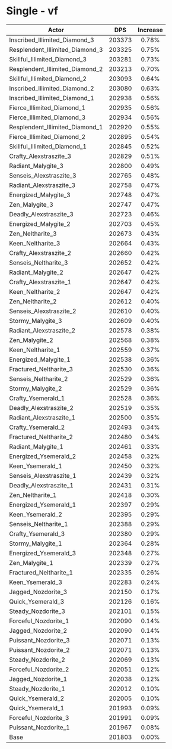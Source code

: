 # Single - vf
| Actor | DPS | Increase |
|---|:---:|:---:|
|Inscribed_Illimited_Diamond_3|203373|0.78%|
|Resplendent_Illimited_Diamond_3|203325|0.75%|
|Skillful_Illimited_Diamond_3|203281|0.73%|
|Resplendent_Illimited_Diamond_2|203213|0.70%|
|Skillful_Illimited_Diamond_2|203093|0.64%|
|Inscribed_Illimited_Diamond_2|203080|0.63%|
|Inscribed_Illimited_Diamond_1|202938|0.56%|
|Fierce_Illimited_Diamond_1|202935|0.56%|
|Fierce_Illimited_Diamond_3|202934|0.56%|
|Resplendent_Illimited_Diamond_1|202920|0.55%|
|Fierce_Illimited_Diamond_2|202895|0.54%|
|Skillful_Illimited_Diamond_1|202845|0.52%|
|Crafty_Alexstraszite_3|202829|0.51%|
|Radiant_Malygite_3|202800|0.49%|
|Senseis_Alexstraszite_3|202765|0.48%|
|Radiant_Alexstraszite_3|202758|0.47%|
|Energized_Malygite_3|202748|0.47%|
|Zen_Malygite_3|202747|0.47%|
|Deadly_Alexstraszite_3|202723|0.46%|
|Energized_Malygite_2|202703|0.45%|
|Zen_Neltharite_3|202673|0.43%|
|Keen_Neltharite_3|202664|0.43%|
|Crafty_Alexstraszite_2|202660|0.42%|
|Senseis_Neltharite_3|202652|0.42%|
|Radiant_Malygite_2|202647|0.42%|
|Crafty_Alexstraszite_1|202647|0.42%|
|Keen_Neltharite_2|202647|0.42%|
|Zen_Neltharite_2|202612|0.40%|
|Senseis_Alexstraszite_2|202610|0.40%|
|Stormy_Malygite_3|202609|0.40%|
|Radiant_Alexstraszite_2|202578|0.38%|
|Zen_Malygite_2|202568|0.38%|
|Keen_Neltharite_1|202559|0.37%|
|Energized_Malygite_1|202538|0.36%|
|Fractured_Neltharite_3|202530|0.36%|
|Senseis_Neltharite_2|202529|0.36%|
|Stormy_Malygite_2|202529|0.36%|
|Crafty_Ysemerald_1|202528|0.36%|
|Deadly_Alexstraszite_2|202519|0.35%|
|Radiant_Alexstraszite_1|202500|0.35%|
|Crafty_Ysemerald_2|202493|0.34%|
|Fractured_Neltharite_2|202480|0.34%|
|Radiant_Malygite_1|202461|0.33%|
|Energized_Ysemerald_2|202458|0.32%|
|Keen_Ysemerald_1|202450|0.32%|
|Senseis_Alexstraszite_1|202439|0.32%|
|Deadly_Alexstraszite_1|202431|0.31%|
|Zen_Neltharite_1|202418|0.30%|
|Energized_Ysemerald_1|202397|0.29%|
|Keen_Ysemerald_2|202395|0.29%|
|Senseis_Neltharite_1|202388|0.29%|
|Crafty_Ysemerald_3|202380|0.29%|
|Stormy_Malygite_1|202364|0.28%|
|Energized_Ysemerald_3|202348|0.27%|
|Zen_Malygite_1|202339|0.27%|
|Fractured_Neltharite_1|202335|0.26%|
|Keen_Ysemerald_3|202283|0.24%|
|Jagged_Nozdorite_3|202150|0.17%|
|Quick_Ysemerald_3|202126|0.16%|
|Steady_Nozdorite_3|202101|0.15%|
|Forceful_Nozdorite_1|202090|0.14%|
|Jagged_Nozdorite_2|202090|0.14%|
|Puissant_Nozdorite_3|202071|0.13%|
|Puissant_Nozdorite_2|202071|0.13%|
|Steady_Nozdorite_2|202069|0.13%|
|Forceful_Nozdorite_2|202051|0.12%|
|Jagged_Nozdorite_1|202038|0.12%|
|Steady_Nozdorite_1|202012|0.10%|
|Quick_Ysemerald_2|202005|0.10%|
|Quick_Ysemerald_1|201993|0.09%|
|Forceful_Nozdorite_3|201991|0.09%|
|Puissant_Nozdorite_1|201967|0.08%|
|Base|201803|0.00%|
